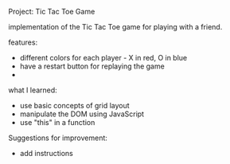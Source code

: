 Project: Tic Tac Toe Game

implementation of the Tic Tac Toe game for playing with a friend.

features:
- different colors for each player - X in red, O in blue
- have a restart button for replaying the game
- 
what I learned:
- use basic concepts of grid layout
- manipulate the DOM using JavaScript
- use "this" in a function 

Suggestions for improvement:
- add instructions 
